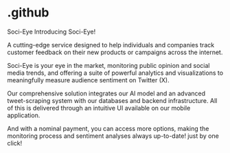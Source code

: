 # .github

Soci-Eye
Introducing Soci-Eye!

A cutting-edge service designed to help individuals and companies track customer feedback on their new products or campaigns across the internet.

Soci-Eye is your eye in the market, monitoring public opinion and social media trends, and offering a suite of powerful analytics and visualizations to meaningfully measure audience sentiment on Twitter (X).

Our comprehensive solution integrates our AI model and an advanced tweet-scraping system with our databases and backend infrastructure. All of this is delivered through an intuitive UI available on our mobile application.

And with a nominal payment, you can access more options, making the monitoring process and sentiment analyses always up-to-date! just by one click!
